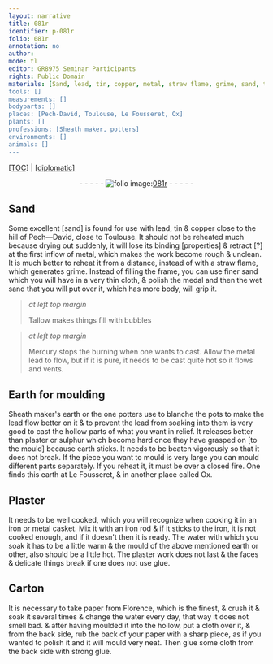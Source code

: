 ```yaml
---
layout: narrative
title: 081r
identifier: p-081r
folio: 081r
annotation: no
author:
mode: tl
editor: GR8975 Seminar Participants
rights: Public Domain
materials: [Sand, lead, tin, copper, metal, straw flame, grime, sand, thin cloth, wet, ,, Tallow, Mercury, Earth, Sheath maker's earth, potters, plaster, sulphur, earth, closed fire, Plaster, iron, water, glue, Carton, paper, cloth]
tools: []
measurements: []
bodyparts: []
places: [Pech-David, Toulouse, Le Fousseret, Ox]
plants: []
professions: [Sheath maker, potters]
environments: []
animals: []
---
```


<p><a href="{{ site.baseurl }}/translation/" target="_blank">[TOC]</a> | <a href="{{ site.baseurl }}/texts/p-081r_tc/">[diplomatic]</a></p><div class="folio" align="center">- - - - - <a href="http://gallica.bnf.fr/ark:/12148/btv1b10500001g/f167.image" target="_blank"><img src="https://cu-mkp.github.io/2017-workshop-edition/assets/photo-icon.png" alt="folio image: " style="display:inline-block; margin-bottom:-3px;"/>081r</a> - - - - - </div>  
  

## <span class="m">Sand</span>

 
Some excellent [sand] is found for use with <span class="m">lead</span>, <span class="m">tin</span> & <span class="m">copper</span> close to the hill of <span class="pl">Pech—David</span>, close to <span class="pl">Toulouse</span>. It should not be reheated much because drying out suddenly, it will lose its binding [properties] & retract [?] at the first inflow of <span class="m">metal</span>, which makes the work become rough & unclean. It is much better to reheat it from a distance, instead of with a <span class="m">straw flame</span>, which generates <span class="del"></span> <span class="m">grime</span>. Instead of filling the frame, you can use finer <span class="m">sand</span> which you will have in a very <span class="m">thin cloth</span>, & polish the medal and then the <span class="m">wet</span> <span class="m">sand</span> that you will put over it<span class="m">,</span> which has more body<span class="m">,</span> will grip it.
 
> *at left top margin*
> 
> 
>   <span class="m">Tallow</span> makes things fill with bubbles
 
> *at left top margin*
> 
> 
>   <span class="m">Mercury</span> stops the burning when one wants to cast. Allow the <span class="del">metal</span> <span class="m">lead</span> to flow, but if it is pure, it needs to be cast quite hot so it flows and vents.
 
 
  

## <span class="m">Earth</span> for moulding

 
<span class="m"><span class="pro">Sheath maker</span>'s earth</span> or the one <span class="pro"><span class="m">potters</span></span> use to blanche the pots to make the <span class="m">lead</span> flow better on it & to prevent the <span class="m">lead</span> from soaking into them is very good to cast the hollow parts of what you want in relief. It releases better than <span class="m">plaster</span> or <span class="m">sulphur</span> which become hard once they have grasped on [to the mould] because <span class="m">earth</span> sticks. It needs to be beaten vigorously so that it does not break. If the piece you want to mould is very large you can mould different parts separately. If you reheat it, it must be over a <span class="m">closed fire</span>. One finds this <span class="m">earth</span> at <span class="pl">Le Fousseret</span>, & in another place called <span class="pl">Ox</span>.
 
 
  

## <span class="m">Plaster</span>

 
It needs to be well cooked, which you will recognize when cooking it in an <span class="m">iron</span> or <span class="m">metal</span> casket. Mix it with an <span class="m">iron</span> rod & if it sticks to the <span class="m">iron</span>, it is not cooked enough, and if it doesn't then it is ready. The <span class="m">water</span> with which you soak it has to be a little warm & the mould of the above mentioned <span class="m">earth</span> or other, also should be a little hot. The <span class="m">plaster</span> work does not last & the faces & delicate things break if one does not use <span class="m">glue</span>.
 
 
  

## <span class="m">Carton</span>

 
It is necessary to take <span class="m">paper</span> from Florence, which is the finest, & crush it & soak it several times & change the <span class="m">water</span> every day, that way it does not smell bad. & after having moulded it into the hollow, put a <span class="m">cloth</span> over it, & from the back side, rub the back of your <span class="m">paper</span> with a sharp piece, as if you wanted to polish it and it will mould very neat. Then <span class="m">glue</span> some cloth from the back side with strong <span class="m">glue</span>. 
 
